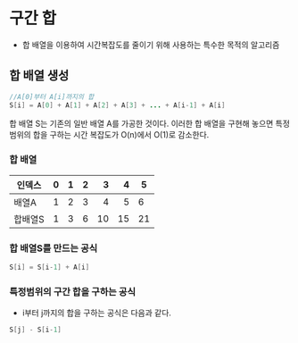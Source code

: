 # 구간 합
- 합 배열을 이용하여 시간복잡도를 줄이기 위해 사용하는 특수한 목적의 알고리즘
## 합 배열 생성
```java
//A[0]부터 A[i]까지의 합
S[i] = A[0] + A[1] + A[2] + A[3] + ... + A[i-1] + A[i]
```
합 배열 S는 기존의 일반 배열 A를 가공한 것이다.
이러한 합 배열을 구현해 놓으면 특정범위의 합을 구하는 시간 복잡도가 O(n)에서 O(1)로 감소한다.

### 합 배열

|인덱스 |0 |1 |2 |3 |4 |5
|----|:----|:----:|----:|----:|----:|----
|배열A |1 |2 |3 |4 |5 |6
|합배열S |1 |3 |6 |10 |15 |21

### 합 배열S를 만드는 공식
```java
S[i] = S[i-1] + A[i]
```
### 특정범위의 구간 합을 구하는 공식
- i부터 j까지의 합을 구하는 공식은 다음과 같다.
```java
S[j] - S[i-1]
```